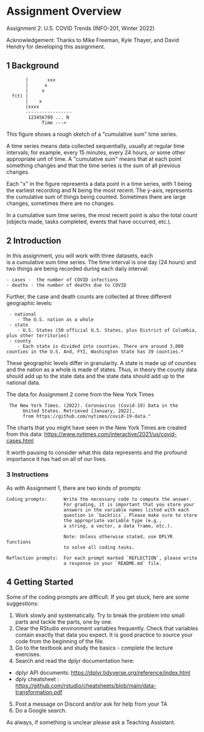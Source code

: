 #  Assignment Overview
 Assignment 2: U.S. COVID Trends  (INFO-201, Winter 2022)

 Acknowledgement:
 Thanks to Mike Freeman, Kyle Thayer, and David Hendry for developing this assignment.


## 1 Background
```
       |       xxx
       |      x
       |     x
  f(t) |       
       |    x
       |xxxx      
       -----------------
        123456789 ... N
             Time --->
```
 This figure shows a rough sketch of a "cumulative sum" time series.

 A time series means data collected sequentially, usually at regular
 time intervals; for example, every 15 minutes, every 24 hours, or
 some other appropriate unit of time. A "cumulative sum" means that
 at each point something changes and that the time series is the sum
 of all previous changes.

 Each "x" in the figure represents a data point in a time series,
 with 1 being the earliest recording and N being the most recent.
 The y-axis, represents the cumulative sum of things being counted.
 Sometimes there are large changes, sometimes there are no changes.

 In a cumulative sum time series, the most recent point is also
 the total count (objects made, tasks completed, events that
 have occurred, etc.).

## 2 Introduction

 In this assignment, you will work with three datasets, each  
 is a cumulative sum time series. The time interval is one day (24 hours) and two things are being recorded during
 each daily interval:

    - cases -  the number of COVID infections
    - deaths - the number of deaths due to COVID

 Further, the case and death counts are collected at three different geographic levels:

     - national
        - The U.S. nation as a whole
     - state
        - U.S. States (50 official U.S. States, plus District of Columbia, plus other territories)
     - county
        - Each state is divided into counties. There are around 3,000 counties in the U.S. And, FYI, Washington State has 39 counties.*

 These geographic levels differ in granularity. A state is made up of
 counties and the nation as a whole is made of states.  Thus, in theory
 the county data should add up to the state data and the state data should
 add up to the national data.

 The data for Assignment 2 come from the New York Times

     The New York Times. (2022). Coronavirus (Covid-19) Data in the
          United States. Retrieved [January, 2022],
          from https://github.com/nytimes/covid-19-data."

 The charts that you might have seen in the New York Times
 are created from this data:
      https://www.nytimes.com/interactive/2021/us/covid-cases.html

It worth pausing to consider what this data represents and the profound importance it has had on all of our lives.

### 3 Instructions

 As with Assignment 1, there are two kinds of prompts:

    Coding prompts:      Write the necessary code to compute the answer.
                         For grading, it is important that you store your
                         answers in the variable names listed with each
                         question in `backtics`. Please make sure to store
                         the appropriate variable type (e.g.,
                         a string, a vector, a data frame, etc.).

                         Note: Unless otherwise stated, use DPLYR functions
                         to solve all coding tasks.

    Reflection prompts:  For each prompt marked `REFLECTION`, please write
                         a response in your `README.md` file.

 ## 4 Getting Started

 Some of the coding prompts are difficult. If you get stuck,
 here are some suggestions:

1. Work slowly and systematically. Try to break the problem into small parts and tackle the parts, one by one.   
2. Clear the RStudio environment variables frequently. Check that variables contain exactly that data you expect. It is good practice to source your code from the beginning of the file.  
3. Go to the textbook and study the basics - complete the lecture exercises.   
4. Search and read the dplyr documentation here:  
- dplyr API documents: https://dplyr.tidyverse.org/reference/index.html  
- dply cheatsheet    : https://github.com/rstudio/cheatsheets/blob/main/data-transformation.pdf  
5. Post a message on Discord and/or ask for help from your TA
6. Do a Google search.  

  As always, if something is unclear please ask a Teaching Assistant.
